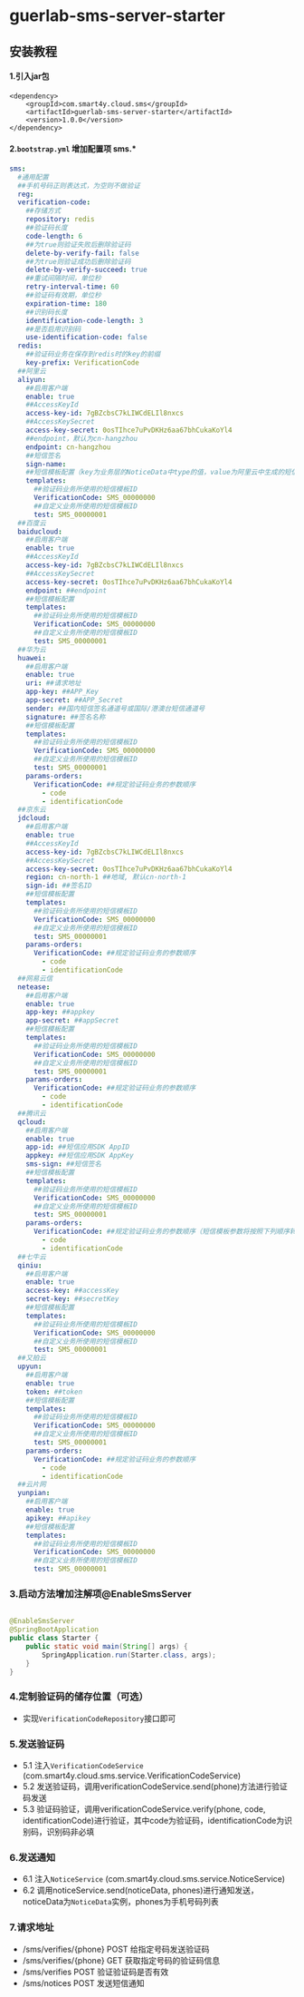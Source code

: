 # guerlab-sms-server-starter

## 安装教程

#### 1.引入jar包

```
<dependency>
    <groupId>com.smart4y.cloud.sms</groupId>
    <artifactId>guerlab-sms-server-starter</artifactId>
    <version>1.0.0</version>
</dependency>
```

#### 2.`bootstrap.yml` 增加配置项 sms.*

```yaml
sms:
  #通用配置
  ##手机号码正则表达式，为空则不做验证
  reg: 
  verification-code:
    ##存储方式
    repository: redis
    ##验证码长度
    code-length: 6 
    ##为true则验证失败后删除验证码
    delete-by-verify-fail: false 
    ##为true则验证成功后删除验证码
    delete-by-verify-succeed: true
    ##重试间隔时间，单位秒 
    retry-interval-time: 60
    ##验证码有效期，单位秒 
    expiration-time: 180 
    ##识别码长度
    identification-code-length: 3 
    ##是否启用识别码
    use-identification-code: false 
  redis:
    ##验证码业务在保存到redis时的key的前缀
    key-prefix: VerificationCode 
  ##阿里云
  aliyun:
    ##启用客户端
    enable: true
    ##AccessKeyId
    access-key-id: 7gBZcbsC7kLIWCdELIl8nxcs
    ##AccessKeySecret
    access-key-secret: 0osTIhce7uPvDKHz6aa67bhCukaKoYl4
    ##endpoint，默认为cn-hangzhou
    endpoint: cn-hangzhou 
    ##短信签名
    sign-name: 
    ##短信模板配置（key为业务层的NoticeData中type的值，value为阿里云中生成的短信模板ID）
    templates:
      ##验证码业务所使用的短信模板ID
      VerificationCode: SMS_00000000 
      ##自定义业务所使用的短信模板ID
      test: SMS_00000001 
  ##百度云
  baiducloud:
    ##启用客户端
    enable: true
    ##AccessKeyId
    access-key-id: 7gBZcbsC7kLIWCdELIl8nxcs
    ##AccessKeySecret
    access-key-secret: 0osTIhce7uPvDKHz6aa67bhCukaKoYl4
    endpoint: ##endpoint
    ##短信模板配置
    templates:
      ##验证码业务所使用的短信模板ID
      VerificationCode: SMS_00000000 
      ##自定义业务所使用的短信模板ID
      test: SMS_00000001 
  ##华为云  
  huawei:
    ##启用客户端
    enable: true
    uri: ##请求地址
    app-key: ##APP_Key
    app-secret: ##APP_Secret
    sender: ##国内短信签名通道号或国际/港澳台短信通道号
    signature: ##签名名称
    ##短信模板配置
    templates:
      ##验证码业务所使用的短信模板ID
      VerificationCode: SMS_00000000 
      ##自定义业务所使用的短信模板ID
      test: SMS_00000001 
    params-orders:
      VerificationCode: ##规定验证码业务的参数顺序
        - code
        - identificationCode
  ##京东云
  jdcloud:
    ##启用客户端
    enable: true
    ##AccessKeyId
    access-key-id: 7gBZcbsC7kLIWCdELIl8nxcs
    ##AccessKeySecret
    access-key-secret: 0osTIhce7uPvDKHz6aa67bhCukaKoYl4
    region: cn-north-1 ##地域, 默认cn-north-1
    sign-id: ##签名ID
    ##短信模板配置
    templates:
      ##验证码业务所使用的短信模板ID
      VerificationCode: SMS_00000000 
      ##自定义业务所使用的短信模板ID
      test: SMS_00000001 
    params-orders:
      VerificationCode: ##规定验证码业务的参数顺序
        - code
        - identificationCode
  ##网易云信
  netease:
    ##启用客户端
    enable: true
    app-key: ##appkey
    app-secret: ##appSecret
    ##短信模板配置
    templates:
      ##验证码业务所使用的短信模板ID
      VerificationCode: SMS_00000000 
      ##自定义业务所使用的短信模板ID
      test: SMS_00000001 
    params-orders:
      VerificationCode: ##规定验证码业务的参数顺序
        - code
        - identificationCode
  ##腾讯云
  qcloud:
    ##启用客户端
    enable: true
    app-id: ##短信应用SDK AppID
    appkey: ##短信应用SDK AppKey
    sms-sign: ##短信签名
    ##短信模板配置
    templates:
      ##验证码业务所使用的短信模板ID
      VerificationCode: SMS_00000000 
      ##自定义业务所使用的短信模板ID
      test: SMS_00000001 
    params-orders:
      VerificationCode: ##规定验证码业务的参数顺序（短信模板参数将按照下列顺序转换为腾讯云短信应用sdk所需要的数组参数）
        - code
        - identificationCode
  ##七牛云
  qiniu:
    ##启用客户端
    enable: true
    access-key: ##accessKey
    secret-key: ##secretKey
    ##短信模板配置
    templates:
      ##验证码业务所使用的短信模板ID
      VerificationCode: SMS_00000000 
      ##自定义业务所使用的短信模板ID
      test: SMS_00000001 
  ##又拍云
  upyun:
    ##启用客户端
    enable: true
    token: ##token
    ##短信模板配置
    templates:
      ##验证码业务所使用的短信模板ID
      VerificationCode: SMS_00000000 
      ##自定义业务所使用的短信模板ID
      test: SMS_00000001 
    params-orders:
      VerificationCode: ##规定验证码业务的参数顺序
        - code
        - identificationCode
  ##云片网
  yunpian:
    ##启用客户端
    enable: true
    apikey: ##apikey
    ##短信模板配置
    templates:
      ##验证码业务所使用的短信模板ID
      VerificationCode: SMS_00000000 
      ##自定义业务所使用的短信模板ID
      test: SMS_00000001 
```

### 3.启动方法增加注解项@EnableSmsServer
```java

@EnableSmsServer
@SpringBootApplication
public class Starter {
    public static void main(String[] args) {
        SpringApplication.run(Starter.class, args);
    }
}
```

### 4.定制验证码的储存位置（可选）
* 实现`VerificationCodeRepository`接口即可

### 5.发送验证码
* 5.1 注入`VerificationCodeService` (com.smart4y.cloud.sms.service.VerificationCodeService)
* 5.2 发送验证码，调用verificationCodeService.send(phone)方法进行验证码发送
* 5.3 验证码验证，调用verificationCodeService.verify(phone, code, identificationCode)进行验证，其中code为验证码，identificationCode为识别码，识别码非必填

### 6.发送通知
* 6.1 注入`NoticeService` (com.smart4y.cloud.sms.service.NoticeService)
* 6.2 调用noticeService.send(noticeData, phones)进行通知发送，noticeData为`NoticeData`实例，phones为手机号码列表

### 7.请求地址
* /sms/verifies/{phone}	POST 给指定号码发送验证码
* /sms/verifies/{phone}	GET	 获取指定号码的验证码信息
* /sms/verifies	        POST 验证验证码是否有效
* /sms/notices	        POST 发送短信通知